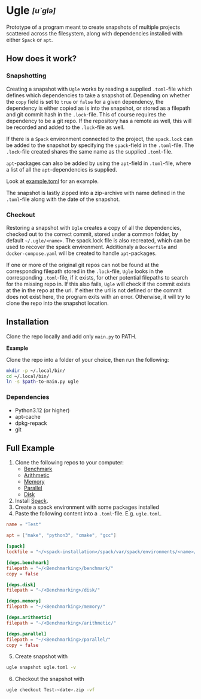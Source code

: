 # Ugle <sub><sup>*[u`glə]*</sup></sub>
Prototype of a program meant to create snapshots of multiple projects scattered
across the filesystem, along with dependencies installed with either `Spack` or
`apt`.

## How does it work?
### Snapshotting
Creating a snapshot with `Ugle` works by reading a supplied `.toml`-file
which defines which dependencies to take a snapshot of.
Depending on whether the `copy` field is set to `true` or `false` for a given dependency,
the dependency is either copied as is into the snapshot,
or stored as a filepath and git commit hash in the
`.lock`-file. This of course requires the dependency to be a git repo.
If the repository has a remote as well, this will be recorded and
added to the `.lock`-file as well. 

If there is a `Spack` environment connected to the project, the `spack.lock` can
be added to the snapshot by specifying the `spack`-field in the `.toml`-file.
The `.lock`-file created shares the same name as the supplied `.toml`-file.

`apt`-packages can also be added by using the `apt`-field in `.toml`-file, where
a list of all the `apt`-dependencies is supplied.

Look at [example.toml](./ugle/example.toml) for an example.

The snapshot is lastly zipped into a zip-archive with name defined in the `.toml`-file
along with the date of the snapshot.

### Checkout
Restoring a snapshot with `Ugle` creates a copy of all the dependencies,
checked out to the correct commit, stored under a
common folder, by default `~/.ugle/<name>`.
The spack.lock file is also
recreated, which can be used to recover the spack environment.
Additionaly a `Dockerfile` and `docker-compose.yaml` will be created to handle
`apt`-packages.

If one or more of the original git repos can not be found at the
corresponding filepath
stored in the `.lock`-file, `Ugle` looks in the corresponding `.toml`-file,
if it exists, for other potential filepaths to search for the missing repo in.
If this also fails, `Ugle` will check if the commit exists at the in the repo at the url.
If either the url is not defined or the commit does not exist here, the program exits with an error.
Otherwise, it
will try to clone the repo into the snapshot location.

## Installation
Clone the repo locally and add only `main.py` to PATH.

**Example**

Clone the repo into a folder of your choice, then run the following:
```sh
mkdir -p ~/.local/bin/
cd ~/.local/bin/
ln -s $path-to-main.py ugle
```

### Dependencies
- Python3.12 (or higher)
- apt-cache
- dpkg-repack
- git

## Full Example
1. Clone the following repos to your computer:
    - [Benchmark](https://github.com/tncrdk/benchmark)
    - [Arithmetic](https://github.com/tncrdk/arithmetic/)
    - [Memory](https://github.com/tncrdk/memory/)
    - [Parallel](https://github.com/tncrdk/parallel/)
    - [Disk](https://github.com/tncrdk/disk/)
2. Install [Spack](https://spack.readthedocs.io/en/latest/).
3. Create a spack environment with some packages installed
4. Paste the following content into a `.toml`-file. E.g. `ugle.toml`.
```toml
name = "Test"

apt = ["make", "python3", "cmake", "gcc"]

[spack]
lockfile = "~/<spack-installation>/spack/var/spack/environments/<name>/spack.lock"

[deps.benchmark]
filepath = "~/<Benchmarking>/benchmark/"
copy = false

[deps.disk]
filepath = "~/<Benchmarking>/disk/"

[deps.memory]
filepath = "~/<Benchmarking>/memory/"

[deps.arithmetic]
filepath = "~/<Benchmarking>/arithmetic/"

[deps.parallel]
filepath = "~/<Benchmarking>/parallel/"
copy = false
```
5. Create snapshot with
```sh
ugle snapshot ugle.toml -v
```
6. Checkout the snapshot with
```sh
ugle checkout Test-<date>.zip -vf
```
